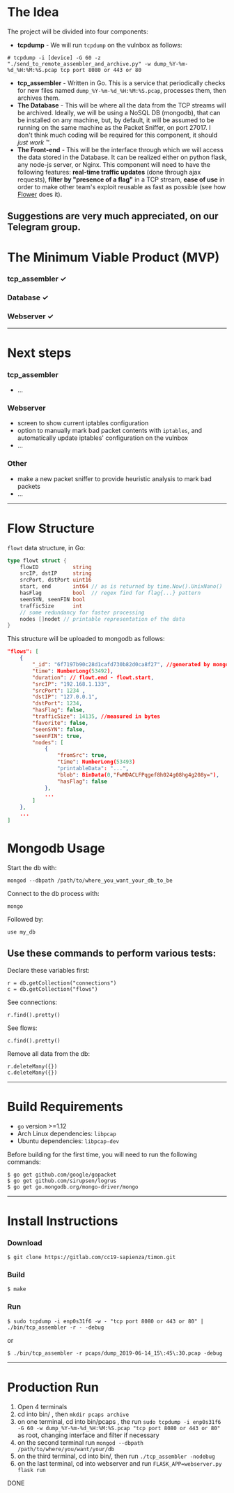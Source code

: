 # The Idea

The project will be divided into four components:

* **tcpdump** - We will run `tcpdump` on the vulnbox as follows:
```
# tcpdump -i [device] -G 60 -z "./send_to_remote_assembler_and_archive.py" -w dump_%Y-%m-%d_%H:%M:%S.pcap tcp port 8080 or 443 or 80
```
* **tcp_assembler** - Written in Go. This is a service that periodically checks for new files named `dump_%Y-%m-%d_%H:%M:%S.pcap`, processes them, then archives them.
* **The Database** - This will be where all the data from the TCP streams will be archived. Ideally, we will be using a NoSQL DB (mongodb), that can be installed on any machine, but, by default, it will be assumed to be running on the same machine as the Packet Sniffer, on port 27017. I don't think much coding will be required for this component, it should *just work* ™.
* **The Front-end** - This will be the interface through which we will access the data stored in the Database. It can be realized either on python flask, any node-js server, or Nginx. This component will need to have the following features: **real-time traffic updates** (done through ajax requests), **filter by "presence of a flag"** in a TCP stream, **ease of use** in order to make other team's exploit reusable as fast as possible (see how [Flower](https://github.com/secgroup/flower) does it).

Suggestions are very much appreciated, on our Telegram group.
---
# The Minimum Viable Product (MVP)

### tcp_assembler ✓

### Database ✓

### Webserver ✓
---
# Next steps

### tcp_assembler
* ... 

### Webserver
* screen to show current iptables configuration
* option to manually mark bad packet contents with `iptables`, and automatically update iptables' configuration on the vulnbox
* ...


### Other
* make a new packet sniffer to provide heuristic analysis to mark bad packets
* ...
---
# Flow Structure
`flowt` data structure, in Go:
```go
type flowt struct {
	flowID           string
	srcIP, dstIP     string
	srcPort, dstPort uint16
	start, end       int64 // as is returned by time.Now().UnixNano()
	hasFlag          bool  // regex find for flag{...} pattern
	seenSYN, seenFIN bool
	trafficSize      int
	// some redundancy for faster processing
	nodes []nodet // printable representation of the data
}
```

This structure will be uploaded to mongodb as follows:
```json
"flows": [
    {
        "_id": "6f7197b90c28d1cafd730b82d0ca8f27", //generated by mongo
        "time": NumberLong(53492),
        "duration": // flowt.end - flowt.start,
        "srcIP": "192.168.1.133",
        "srcPort": 1234 ,
        "dstIP": "127.0.0.1",
        "dstPort": 1234,
        "hasFlag": false,
        "trafficSize": 14135, //measured in bytes
        "favorite": false,
        "seenSYN": false,
        "seenFIN": true,
        "nodes": [
            {
                "fromSrc": true,
                "time": NumberLong(53493)
                "printableData": "...",
                "blob": BinData(0,"FwMDACLFPqgef8h024g08hg4g208y="),
                "hasFlag": false
            },
            ...
        ]
    },
    ...
]
```
# Mongodb Usage

Start the db with:
```pseudocode
mongod --dbpath /path/to/where_you_want_your_db_to_be
```

Connect to the db process with:
```pseudocode
mongo
```
Followed by:
```pseudocode
use my_db
```

## Use these commands to perform various tests:

Declare these variables first:
```pseudocode
r = db.getCollection("connections")
c = db.getCollection("flows")
```
See connections:
```pseudocode
r.find().pretty()
```
See flows:
```pseudocode
c.find().pretty()
```
Remove all data from the db:
```pseudocode
r.deleteMany({})
c.deleteMany({})
```
---
# Build Requirements

* `go` version >=1.12
* Arch Linux dependencies: `libpcap`
* Ubuntu dependencies: `libpcap-dev`

Before building for the first time, you will need to run the following commands:

```pseudocode
$ go get github.com/google/gopacket
$ go get github.com/sirupsen/logrus
$ go get go.mongodb.org/mongo-driver/mongo
```
---
# Install Instructions

### Download
```pseudocode
$ git clone https://gitlab.com/cc19-sapienza/timon.git
```
### Build
```pseudocode
$ make
```
### Run
```pseudocode
$ sudo tcpdump -i enp0s31f6 -w - "tcp port 8080 or 443 or 80" | ./bin/tcp_assembler -r - -debug
```
or
```pseudocode
$ ./bin/tcp_assembler -r pcaps/dump_2019-06-14_15\:45\:30.pcap -debug
```
---
# Production Run

1. Open 4 terminals
2. cd into bin/ , then `mkdir pcaps archive`
3. on one terminal, cd into bin/pcaps , the run `sudo tcpdump -i enp0s31f6 -G 60 -w dump_%Y-%m-%d_%H:%M:%S.pcap "tcp port 8080 or 443 or 80"` as root, changing interface and filter if necessary
4. on the second terminal run `mongod --dbpath /path/to/where/you/want/your/db`
5. on the third terminal, cd into bin/, then run `./tcp_assembler -nodebug`
6. on the last terminal, cd into webserver and run `FLASK_APP=webserver.py flask run`

DONE
